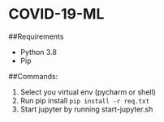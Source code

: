 # COVID-19-ML

##Requirements 

- Python 3.8
- Pip 

##Commands:

1. Select you virtual env (pycharm or shell)
2. Run pip install `pip install -r req.txt`
3. Start jupyter by running start-jupyter.sh